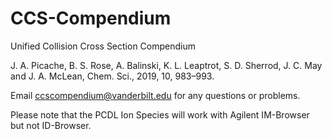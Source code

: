 # CCS-Compendium
Unified Collision Cross Section Compendium

J. A. Picache, B. S. Rose, A. Balinski, K. L. Leaptrot, S. D. Sherrod, J. C. May and J. A. McLean,
Chem. Sci., 2019, 10, 983–993.

Email ccscompendium@vanderbilt.edu for any questions or problems.


Please note that the PCDL Ion Species will work with Agilent IM-Browser but not ID-Browser.